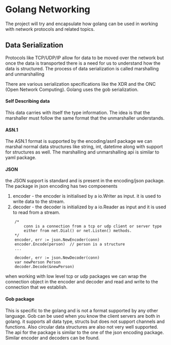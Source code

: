 # Golang Networking

The project will try and encapsulate how golang can be used in working with network protocols and related topics.

## Data Serialization

Protocols like TCP/UDP/IP allow for data to be moved over the network but once the data is transported there is a need
for us to understand how the data is structured. The process of data serialization is called marshalling and unmarshalling

There are various serialization specifications like the XDR and the ONC (Open Network Computing). Golang uses the gob
serialization.

#### Self Describing data
This data carries with itself the type information. The idea is that the marshaller must follow the same format that
the unmarshaller understands.

#### ASN.1
The ASN.1 format is supported by the encoding/asn1 package we can marshal normal data structures like string, int, datetime
along with support for structures as well. The marshalling and unmarshalling api is similar to yaml package.

#### JSON
the JSON support is standard and is present in the encoding/json package. The package in json encoding has two compoenents
1. encoder - the encoder is initialised by a io.Writer as input. it is used to write data to the stream.
2. decoder - the decoder is initialized by a io.Reader as input and it is used to read from a stream.

```
    /*
        conn is a connection from a tcp or udp client or server type
        either from net.Dial() or net.Listen() methods.
    */
    encoder, err := json.NewEncoder(conn)
    encoder.Encode(person)  // person is a structure
    ...

    decoder, err := json.NewDecoder(conn)
    var newPerson Person
    decoder.Decode(&newPerson)
```

when working with low level tcp or udp packages we can wrap the connection object in the encoder and decoder and read and write
to the connection that we establish.

#### Gob package
This is specific to the golang and is not a format supported by any other language. Gob can be used when you know the client
servers are both in golang. it supports all data type, structs but does not support channels and functions.  Also circular data
structures are also not very well supported. The api for the package is similar to the one of the json encoding package. Similar
encoder and decoders can be found.
